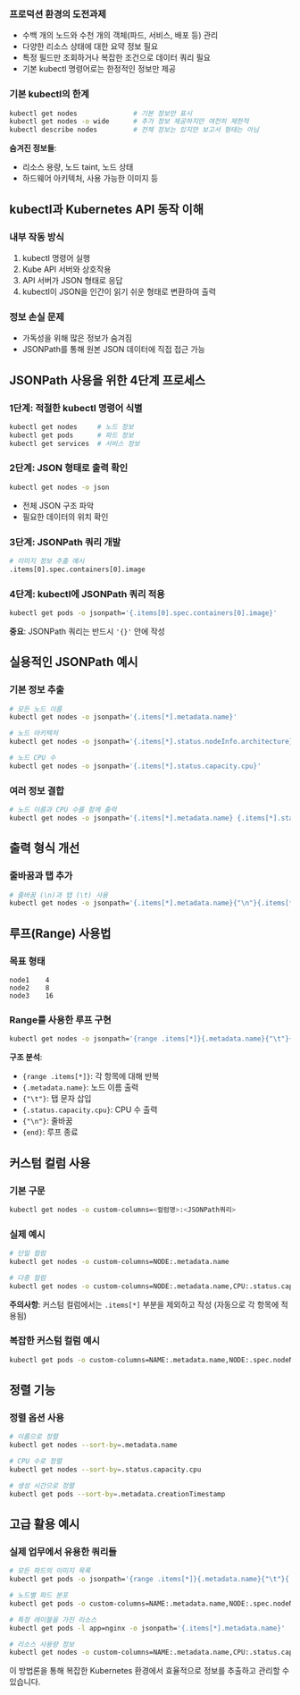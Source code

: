 ### 프로덕션 환경의 도전과제

- 수백 개의 노드와 수천 개의 객체(파드, 서비스, 배포 등) 관리
- 다양한 리소스 상태에 대한 요약 정보 필요
- 특정 필드만 조회하거나 복잡한 조건으로 데이터 쿼리 필요
- 기본 kubectl 명령어로는 한정적인 정보만 제공

### 기본 kubectl의 한계

```bash
kubectl get nodes              # 기본 정보만 표시
kubectl get nodes -o wide      # 추가 정보 제공하지만 여전히 제한적
kubectl describe nodes         # 전체 정보는 있지만 보고서 형태는 아님
```

**숨겨진 정보들**:

- 리소스 용량, 노드 taint, 노드 상태
- 하드웨어 아키텍처, 사용 가능한 이미지 등

## kubectl과 Kubernetes API 동작 이해

### 내부 작동 방식

1. kubectl 명령어 실행
2. Kube API 서버와 상호작용
3. API 서버가 JSON 형태로 응답
4. kubectl이 JSON을 인간이 읽기 쉬운 형태로 변환하여 출력

### 정보 손실 문제

- 가독성을 위해 많은 정보가 숨겨짐
- JSONPath를 통해 원본 JSON 데이터에 직접 접근 가능

## JSONPath 사용을 위한 4단계 프로세스

### 1단계: 적절한 kubectl 명령어 식별

```bash
kubectl get nodes     # 노드 정보
kubectl get pods      # 파드 정보
kubectl get services  # 서비스 정보
```

### 2단계: JSON 형태로 출력 확인

```bash
kubectl get nodes -o json
```

- 전체 JSON 구조 파악
- 필요한 데이터의 위치 확인

### 3단계: JSONPath 쿼리 개발

```bash
# 이미지 정보 추출 예시
.items[0].spec.containers[0].image
```

### 4단계: kubectl에 JSONPath 쿼리 적용

```bash
kubectl get pods -o jsonpath='{.items[0].spec.containers[0].image}'
```

**중요**: JSONPath 쿼리는 반드시 `'{}'` 안에 작성

## 실용적인 JSONPath 예시

### 기본 정보 추출

```bash
# 모든 노드 이름
kubectl get nodes -o jsonpath='{.items[*].metadata.name}'

# 노드 아키텍처
kubectl get nodes -o jsonpath='{.items[*].status.nodeInfo.architecture}'

# 노드 CPU 수
kubectl get nodes -o jsonpath='{.items[*].status.capacity.cpu}'
```

### 여러 정보 결합

```bash
# 노드 이름과 CPU 수를 함께 출력
kubectl get nodes -o jsonpath='{.items[*].metadata.name} {.items[*].status.capacity.cpu}'
```

## 출력 형식 개선

### 줄바꿈과 탭 추가

```bash
# 줄바꿈 (\n)과 탭 (\t) 사용
kubectl get nodes -o jsonpath='{.items[*].metadata.name}{"\n"}{.items[*].status.capacity.cpu}'
```

## 루프(Range) 사용법

### 목표 형태

```
node1    4
node2    8
node3    16
```

### Range를 사용한 루프 구현

```bash
kubectl get nodes -o jsonpath='{range .items[*]}{.metadata.name}{"\t"}{.status.capacity.cpu}{"\n"}{end}'
```

**구조 분석**:

- `{range .items[*]}`: 각 항목에 대해 반복
- `{.metadata.name}`: 노드 이름 출력
- `{"\t"}`: 탭 문자 삽입
- `{.status.capacity.cpu}`: CPU 수 출력
- `{"\n"}`: 줄바꿈
- `{end}`: 루프 종료

## 커스텀 컬럼 사용

### 기본 구문

```bash
kubectl get nodes -o custom-columns=<컬럼명>:<JSONPath쿼리>
```

### 실제 예시

```bash
# 단일 컬럼
kubectl get nodes -o custom-columns=NODE:.metadata.name

# 다중 컬럼
kubectl get nodes -o custom-columns=NODE:.metadata.name,CPU:.status.capacity.cpu
```

**주의사항**: 커스텀 컬럼에서는 `.items[*]` 부분을 제외하고 작성 (자동으로 각 항목에 적용됨)

### 복잡한 커스텀 컬럼 예시

```bash
kubectl get pods -o custom-columns=NAME:.metadata.name,NODE:.spec.nodeName,IMAGE:.spec.containers[0].image
```

## 정렬 기능

### 정렬 옵션 사용

```bash
# 이름으로 정렬
kubectl get nodes --sort-by=.metadata.name

# CPU 수로 정렬
kubectl get nodes --sort-by=.status.capacity.cpu

# 생성 시간으로 정렬
kubectl get pods --sort-by=.metadata.creationTimestamp
```

## 고급 활용 예시

### 실제 업무에서 유용한 쿼리들

```bash
# 모든 파드의 이미지 목록
kubectl get pods -o jsonpath='{range .items[*]}{.metadata.name}{"\t"}{.spec.containers[0].image}{"\n"}{end}'

# 노드별 파드 분포
kubectl get pods -o custom-columns=NAME:.metadata.name,NODE:.spec.nodeName --sort-by=.spec.nodeName

# 특정 레이블을 가진 리소스
kubectl get pods -l app=nginx -o jsonpath='{.items[*].metadata.name}'

# 리소스 사용량 정보
kubectl get nodes -o custom-columns=NAME:.metadata.name,CPU:.status.capacity.cpu,MEMORY:.status.capacity.memory
```


이 방법론을 통해 복잡한 Kubernetes 환경에서 효율적으로 정보를 추출하고 관리할 수 있습니다.